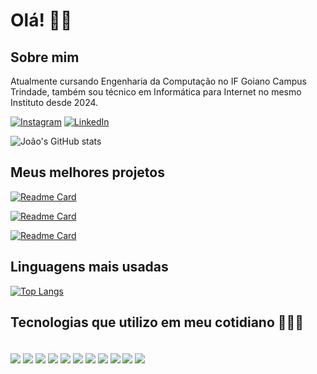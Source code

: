 
# Olá! 👋🏽

## Sobre mim

Atualmente cursando Engenharia da Computação no IF Goiano Campus Trindade, também sou técnico em Informática para Internet no mesmo Instituto desde 2024.

[![Instagram](https://img.shields.io/badge/Instagram-E4405F?style=for-the-badge&logo=instagram&logoColor=white)](https://www.instagram.com/jv_calaca?igsh=MWN3MnBnYWlpMGhweg==)
[![LinkedIn](https://img.shields.io/badge/LinkedIn-0077B5?style=for-the-badge&logo=linkedin&logoColor=white)](www.linkedin.com/in/joaovictorcalaca)

![João's GitHub stats](https://github-readme-stats.vercel.app/api?username=joaoVictorCalaca&show_icons=true&theme=transparent)

## Meus melhores projetos

[![Readme Card](https://github-readme-stats.vercel.app/api/pin/?username=joaoVictorCalaca&repo=cinelog)](https://github.com/JoaoVictorCalaca/cinelog)

[![Readme Card](https://github-readme-stats.vercel.app/api/pin/?username=joaoVictorCalaca&repo=js-run)](https://github.com/joaoVictorCalaca/js-run)

[![Readme Card](https://github-readme-stats.vercel.app/api/pin/?username=joaoVictorCalaca&repo=app-quiz-biomas)]([https://github.com/joaoVictorCalaca/quick-browse-mobile](https://github.com/JoaoVictorCalaca/app-quiz-biomas))

## Linguagens mais usadas

[![Top Langs](https://github-readme-stats.vercel.app/api/top-langs/?username=joaoVictorCalaca)](https://github.com/joaoVictorCalaca/github-readme-stats)


## Tecnologias que utilizo em meu cotidiano 👨🏽‍💻

<div style="display: inline-block"> <br/>
    <img align="center" src="https://img.shields.io/badge/HTML-239120?style=for-the-badge&logo=html5&logoColor=white"/>
    <img align="center" src="https://img.shields.io/badge/CSS-239120?&style=for-the-badge&logo=css3&logoColor=white"/>
    <img align="center" src="https://img.shields.io/badge/JavaScript-F7DF1E?style=for-the-badge&logo=javascript&logoColor=black"/>
    <img align="center" src="https://img.shields.io/badge/Java-ED8B00?style=for-the-badge&logo=openjdk&logoColor=white"/>
    <img align="center" src="https://img.shields.io/badge/React-20232A?style=for-the-badge&logo=react&logoColor=61DAFB"/>
    <img align="center" src="https://img.shields.io/badge/React_Native-20232A?style=for-the-badge&logo=react&logoColor=61DAFB"/>
    <img align="center" src="https://img.shields.io/badge/Tailwind_CSS-38B2AC?style=for-the-badge&logo=tailwind-css&logoColor=white"/>
    <img align="center" src="https://img.shields.io/badge/Bootstrap-563D7C?style=for-the-badge&logo=bootstrap&logoColor=white"/>
    <img align="center" src="https://img.shields.io/badge/PostgreSQL-316192?style=for-the-badge&logo=postgresql&logoColor=white"/>
    <img align="center" src="https://img.shields.io/badge/Sass-CC6699?style=for-the-badge&logo=sass&logoColor=white"/>
    <img align="center" src="https://img.shields.io/badge/TypeScript-007ACC?style=for-the-badge&logo=typescript&logoColor=white"/>
</div>
